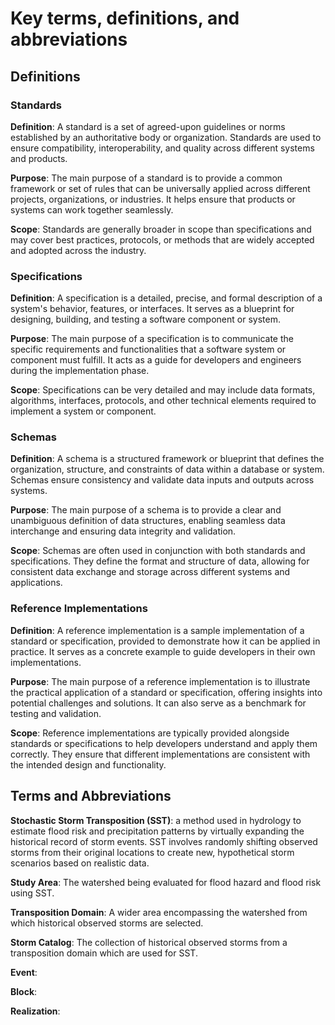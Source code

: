 # Key terms, definitions, and abbreviations


## Definitions

### Standards

**Definition**: A standard is a set of agreed-upon guidelines or norms established by an authoritative body or organization. Standards are used to ensure compatibility, interoperability, and quality across different systems and products.

**Purpose**: The main purpose of a standard is to provide a common framework or set of rules that can be universally applied across different projects, organizations, or industries. It helps ensure that products or systems can work together seamlessly.

**Scope**: Standards are generally broader in scope than specifications and may cover best practices, protocols, or methods that are widely accepted and adopted across the industry.

### Specifications

**Definition**: A specification is a detailed, precise, and formal description of a system's behavior, features, or interfaces. It serves as a blueprint for designing, building, and testing a software component or system.

**Purpose**: The main purpose of a specification is to communicate the specific requirements and functionalities that a software system or component must fulfill. It acts as a guide for developers and engineers during the implementation phase.

**Scope**: Specifications can be very detailed and may include data formats, algorithms, interfaces, protocols, and other technical elements required to implement a system or component.


### Schemas
**Definition**: A schema is a structured framework or blueprint that defines the organization, structure, and constraints of data within a database or system. Schemas ensure consistency and validate data inputs and outputs across systems.

**Purpose**: The main purpose of a schema is to provide a clear and unambiguous definition of data structures, enabling seamless data interchange and ensuring data integrity and validation.

**Scope**: Schemas are often used in conjunction with both standards and specifications. They define the format and structure of data, allowing for consistent data exchange and storage across different systems and applications.

### Reference Implementations
**Definition**: A reference implementation is a sample implementation of a standard or specification, provided to demonstrate how it can be applied in practice. It serves as a concrete example to guide developers in their own implementations.

**Purpose**: The main purpose of a reference implementation is to illustrate the practical application of a standard or specification, offering insights into potential challenges and solutions. It can also serve as a benchmark for testing and validation.

**Scope**: Reference implementations are typically provided alongside standards or specifications to help developers understand and apply them correctly. They ensure that different implementations are consistent with the intended design and functionality.

## Terms and Abbreviations

**Stochastic Storm Transposition (SST)**: a method used in hydrology to
estimate flood risk and precipitation patterns by virtually expanding
the historical record of storm events. SST involves randomly shifting
observed storms from their original locations to create new, hypothetical
storm scenarios based on realistic data.

**Study Area**: The watershed being evaluated for flood hazard and
flood risk using SST.

**Transposition Domain**: A wider area encompassing the watershed from
which historical observed storms are selected.

**Storm Catalog**: The collection of historical observed storms from
a transposition domain which are used for SST.

**Event**:

**Block**:

**Realization**:
